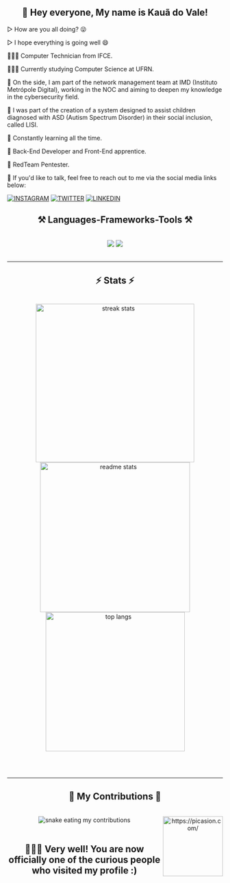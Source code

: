 <h2 align="center">👋 Hey everyone, My name is Kauã do Vale!</h2>

▷ How are you all doing? 😜

▷ I hope everything is going well 😄

🧑🏿‍💻 Computer Technician from IFCE.

🧑🏿‍💻 Currently studying Computer Science at UFRN.

🔭 On the side, I am part of the network management team at IMD (Instituto Metrópole Digital), working in the NOC and aiming to deepen my knowledge in the cybersecurity field.

🔭 I was part of the creation of a system designed to assist children diagnosed with ASD (Autism Spectrum Disorder) in their social inclusion, called LISI.

📕 Constantly learning all the time.

💼 Back-End Developer and Front-End apprentice.

💼 RedTeam Pentester.

💬 If you'd like to talk, feel free to reach out to me via the social media links below:   

[![INSTAGRAM](https://img.shields.io/badge/Instagram-E4405F?style=for-the-badge&logo=instagram&logoColor=white)](https://www.instagram.com/kkaua027/)
[![TWITTER](https://img.shields.io/badge/Twitter-1DA1F2?style=for-the-badge&logo=twitter&logoColor=white)](https://twitter.com/dovale)
[![LINKEDIN](https://img.shields.io/badge/LinkedIn-0077B5?style=for-the-badge&logo=linkedin&logoColor=white)](https://www.google.com/url?sa=t&source=web&rct=j&opi=89978449&url=https://br.linkedin.com/in/devltz&ved=2ahUKEwijm8nc-saGAxVzqZUCHfy3IPEQFnoECBEQAQ&usg=AOvVaw01fq3ZvC0h_fB_tIxVrHxB)

<h2 align="center">⚒️ Languages-Frameworks-Tools ⚒️</h2> <br/> <div align="center"> <img src="https://skillicons.dev/icons?i=vscode,obsidian,html,css,js,neovim,github,figma,git" /> <img src="https://skillicons.dev/icons?i=kali,cpp,python,mysql" /><br> <br/> <hr/> <h2 align="center">⚡ Stats ⚡</h2> <br> <div align=center> <img width=370 src="https://github-readme-streak-stats-salesp07.vercel.app/?user=DevlTz&count_private=true&theme=react&border_radius=10" alt="streak stats"/> <img width=350 src="https://github-readme-stats-salesp07.vercel.app/api?username=DevlTz&count_private=true&show_icons=true&theme=react&rank_icon=github&border_radius=10" alt="readme stats" /> <br/> <img width=325 align="center" src="https://github-readme-stats-salesp07.vercel.app/api/top-langs/?username=DevlTz&hide=HTML&langs_count=8&layout=compact&theme=react&border_radius=10&size_weight=0.5&count_weight=0.5&exclude_repo=github-readme-stats" alt="top langs" /> </div>

<br/><br/>
<hr/> <div align="center"> <h2>🐍 My Contributions 🐍</h2> <br> <img alt="snake eating my contributions" src="https://raw.githubusercontent.com/devltz/salesp07/output/github-contribution-grid-snake.svg" />
<img align="right" src="https://i.picasion.com/pic92/d33eae27397fef422c7d3005f7a9fa1d.gif" height="140" alt="https://picasion.com/" /></a> 
<br/><br/>
</div> <h2 align="center"> 🕵🏾‍♂️ Very well! You are now officially one of the curious people who visited my profile :) </div> </div></h2>
